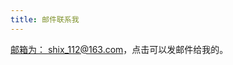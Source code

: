```yaml
---
title: 邮件联系我
---
```


<a href="mailto:shix_112@163.com?subject=To Geek-panshi。我想和你聊一聊"> 邮箱为： shix_112@163.com，点击可以发邮件给我的。</a>
